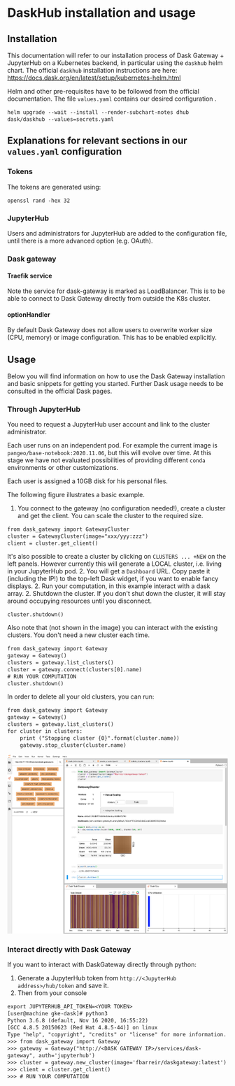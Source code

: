 # DaskHub installation and usage

## Installation 

This documentation will refer to our installation process of Dask Gateway + JupyterHub on a Kubernetes backend, in particular
using the `daskhub` helm chart. The official `daskhub` installation instructions are here: https://docs.dask.org/en/latest/setup/kubernetes-helm.html

Helm and other pre-requisites have to be followed from the official documentation. The file `values.yaml` contains our 
desired configuration .
```
helm upgrade --wait --install --render-subchart-notes dhub dask/daskhub --values=secrets.yaml
```

## Explanations for relevant sections in our `values.yaml` configuration 

### Tokens
The tokens are generated using:  
```
openssl rand -hex 32
```
### JupyterHub
Users and administrators for JupyterHub are added to the configuration file, until there is a
more advanced option (e.g. OAuth).

### Dask gateway
#### Traefik service
Note the service for dask-gateway is marked as LoadBalancer. This is to be able to connect 
to Dask Gateway directly from outside the K8s cluster.

#### optionHandler
By default Dask Gateway does not allow users to overwrite worker size (CPU, memory) 
or image configuration. This has to be enabled explicitly.

## Usage

Below you will find information on how to use the Dask Gateway installation and basic snippets for getting you started. 
Further Dask usage needs to be consulted in the official Dask pages. 

### Through JupyterHub

You need to request a JupyterHub user account and link to the cluster administrator.

Each user runs on an independent pod. For example the current image is `pangeo/base-notebook:2020.11.06`, but this
will evolve over time. At this stage we have not evaluated possibilities of providing different `conda` environments or
other customizations. 

Each user is assigned a 10GB disk for his personal files.

The following figure illustrates a basic example. 
1. You connect to the gateway (no configuration needed!), create a cluster and get the client. You can scale the cluster
to the required size.
```
from dask_gateway import GatewayCluster
cluster = GatewayCluster(image="xxx/yyy:zzz")
client = cluster.get_client()
```
It's also possible to create a cluster by clicking on `CLUSTERS ... +NEW` on the left panels. However currently 
this will generate a LOCAL cluster, i.e. living in your JupyterHub pod.
2. You will get a `Dashboard` URL. Copy paste it (including the IP!) to the top-left Dask widget, if you want to enable
   fancy displays.
2. Run your computation, in this example interact with a dask array.
2. Shutdown the cluster. If you don't shut down the cluster, it will stay around occupying resources until you disconnect.
```
cluster.shutdown()
```
Also note that (not shown in the image) you can interact with the existing clusters. You don't need a new cluster each time.
```
from dask_gateway import Gateway
gateway = Gateway()
clusters = gateway.list_clusters()
cluster = gateway.connect(clusters[0].name)
# RUN YOUR COMPUTATION
cluster.shutdown()
```
In order to delete all your old clusters, you can run:
```
from dask_gateway import Gateway
gateway = Gateway()
clusters = gateway.list_clusters()
for cluster in clusters:
    print ("Stopping cluster {0}".format(cluster.name))
    gateway.stop_cluster(cluster.name)
```

![Hello](https://github.com/gcp4hep/analysis-cluster/blob/main/daskhub/images/dg_basic.png)

### Interact directly with Dask Gateway

If you want to interact with DaskGateway directly through python:
1. Generate a JupyterHub token from `http://<JupyterHub address>/hub/token` and save it.
1. Then from your console
```
export JUPYTERHUB_API_TOKEN=<YOUR TOKEN>
[user@machine gke-dask]# python3
Python 3.6.8 (default, Nov 16 2020, 16:55:22)
[GCC 4.8.5 20150623 (Red Hat 4.8.5-44)] on linux
Type "help", "copyright", "credits" or "license" for more information.
>>> from dask_gateway import Gateway
>>> gateway = Gateway("http://<DASK GATEWAY IP>/services/dask-gateway", auth='jupyterhub')
>>> cluster = gateway.new_cluster(image='fbarreir/daskgateway:latest')
>>> client = cluster.get_client()
>>> # RUN YOUR COMPUTATION
```

